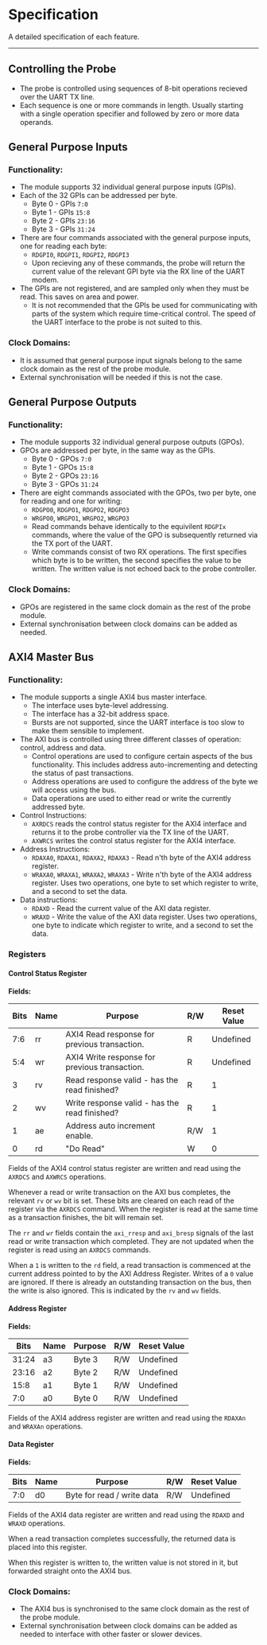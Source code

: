 
# Specification

A detailed specification of each feature.

---

## Controlling the Probe

- The probe is controlled using sequences of 8-bit operations recieved over the
  UART TX line.
- Each sequence is one or more commands in length. Usually starting with a
  single operation specifier and followed by zero or more data operands.

## General Purpose Inputs

### Functionality:

- The module supports 32 individual general purpose inputs (GPIs).
- Each of the 32 GPIs can be addressed per byte.
    - Byte 0 - GPIs `7:0`
    - Byte 1 - GPIs `15:8`
    - Byte 2 - GPIs `23:16`
    - Byte 3 - GPIs `31:24`
- There are four commands associated with the general purpose inputs, one for
  reading each byte:
    - `RDGPI0`, `RDGPI1`, `RDGPI2`, `RDGPI3`
    - Upon recieving any of these commands, the probe will return the current
      value of the relevant GPI byte via the RX line of the UART modem.
- The GPIs are not registered, and are sampled only when they must be read.
  This saves on area and power.
    - It is not recommended that the GPIs be used for communicating with
      parts of the system which require time-critical control. The speed of
      the UART interface to the probe is not suited to this.

### Clock Domains:

- It is assumed that general purpose input signals belong to the same clock
  domain as the rest of the probe module.
- External synchronisation will be needed if this is not the case.

## General Purpose Outputs

### Functionality:

- The module supports 32 individual general purpose outputs (GPOs).
- GPOs are addressed per byte, in the same way as the GPIs.
    - Byte 0 - GPOs `7:0`
    - Byte 1 - GPOs `15:8`
    - Byte 2 - GPOs `23:16`
    - Byte 3 - GPOs `31:24`
- There are eight commands associated with the GPOs, two per byte, one for
  reading and one for writing:
    - `RDGPO0`, `RDGPO1`, `RDGPO2`, `RDGPO3`
    - `WRGPO0`, `WRGPO1`, `WRGPO2`, `WRGPO3`
    - Read commands behave identically to the equivilent `RDGPIx` commands,
      where the value of the GPO is subsequently returned via the TX port of
      the UART.
    - Write commands consist of two RX operations. The first specifies which
      byte is to be written, the second specifies the value to be written. The
      written value is not echoed back to the probe controller.

### Clock Domains:

- GPOs are registered in the same clock domain as the rest of the probe module.
- External synchronisation between clock domains can be added as needed.


## AXI4 Master Bus

### Functionality:

- The module supports a single AXI4 bus master interface.
    - The interface uses byte-level addressing.
    - The interface has a 32-bit address space.
    - Bursts are not supported, since the UART interface is too slow to make
      them sensible to implement.
- The AXI bus is controlled using three different classes of operation:
  control, address and data.
    - Control operations are used to configure certain aspects of the bus
      functionality. This includes address auto-incrementing and detecting
      the status of past transactions.
    - Address operations are used to configure the address of the byte we will
      access using the bus.
    - Data operations are used to either read or write the currently addressed
      byte.
- Control Instructions:
    - `AXRDCS` reads the control status register for the AXI4 interface and
      returns it to the probe controller via the TX line of the UART.
    - `AXWRCS` writes the control status register for the AXI4 interface.
- Address Instructions:
    - `RDAXA0`, `RDAXA1`, `RDAXA2`, `RDAXA3` - Read n'th byte of the AXI4
      address register.
    - `WRAXA0`, `WRAXA1`, `WRAXA2`, `WRAXA3` - Write n'th byte of the AXI4
      address register. Uses two operations, one byte to set which register
      to write, and a second to set the data.
- Data instructions:
    - `RDAXD` - Read the current value of the AXI data register.
    - `WRAXD` - Write the value of the AXI data register. Uses two operations,
      one byte to indicate  which register to write, and a second to set the
      data.

### Registers
   
#### Control Status Register

**Fields:**

Bits | Name |   Purpose                                    | R/W | Reset Value
-----|------|----------------------------------------------|-----|-------------
7:6  | rr   | AXI4 Read response for previous transaction. | R   | Undefined
5:4  | wr   | AXI4 Write response for previous transaction.| R   | Undefined
3    | rv   | Read response valid - has the read finished? | R   | 1
2    | wv   | Write response valid - has the read finished?| R   | 1
1    | ae   | Address auto increment enable.               | R/W | 1         
0    | rd   | "Do Read"                                    | W   | 0

Fields of the AXI4 control status register are written and read using the
`AXRDCS` and `AXWRCS` operations.

Whenever a read or write transaction on the AXI bus completes, the relevant
`rv` or `wv` bit is set. These bits are cleared on each read of the register
via the `AXRDCS` command. When the register is read at the same time as a
transaction finishes, the bit will remain set.

The `rr` and `wr` fields contain the `axi_rresp` and `axi_bresp` signals of
the last read or write transaction which completed. They are not updated
when the register is read using an `AXRDCS` commands.

When a `1` is written to the `rd` field, a read transaction is commenced at
the current address pointed to by the AXI Address Register. Writes of a 
`0` value are ignored. If there is already an outstanding transaction on
the bus, then the write is also ignored. This is indicated by the `rv` and
`wv` fields.


#### Address Register

**Fields:**

Bits | Name |   Purpose                                    | R/W | Reset Value
-----|------|----------------------------------------------|-----|-------------
31:24| a3   | Byte 3                                       | R/W | Undefined
23:16| a2   | Byte 2                                       | R/W | Undefined
15:8 | a1   | Byte 1                                       | R/W | Undefined
7:0  | a0   | Byte 0                                       | R/W | Undefined

Fields of the AXI4 address register are written and read using the `RDAXAn`
and `WRAXAn` operations.


#### Data Register

**Fields:**

Bits | Name |   Purpose                                    | R/W | Reset Value
-----|------|----------------------------------------------|-----|-------------
7:0  | d0   | Byte for read / write data                   | R/W | Undefined


Fields of the AXI4 data register are written and read using the `RDAXD`
and `WRAXD` operations.

When a read transaction completes successfully, the returned data is placed
into this register.

When this register is written to, the written value is not stored in it, but
forwarded straight onto the AXI4 bus.

### Clock Domains:

- The AXI4 bus is synchronised to the same clock domain as the rest of the
  probe module.
- External synchronisation between clock domains can be added as needed to
  interface with other faster or slower devices.
